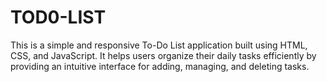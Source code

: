 # TOD0-LIST
This is a simple and responsive To-Do List application built using HTML, CSS, and JavaScript. It helps users organize their daily tasks efficiently by providing an intuitive interface for adding, managing, and deleting tasks.

